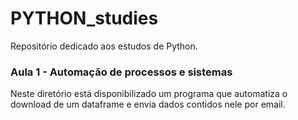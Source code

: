 # PYTHON_studies
Repositório dedicado aos estudos de Python.

### Aula 1 - Automação de processos e sistemas
Neste diretório está disponibilizado um programa que automatiza o download de um dataframe e envia dados contidos nele por email.